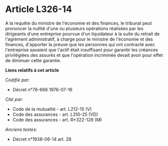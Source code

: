# Article L326-14

A la requête du ministre de l'économie et des finances, le tribunal peut prononcer la nullité d'une ou plusieurs opérations
réalisées par les dirigeants d'une entreprise pourvue d'un liquidateur à la suite du retrait de l'agrément administratif, à
charge pour le ministre de l'économie et des finances, d'apporter la preuve que les personnes qui ont contracté avec
l'entreprise savaient que l'actif était insuffisant pour garantir les créances privilégiées des assurés et que l'opération
incriminée devait avoir pour effet de diminuer cette garantie.

**Liens relatifs à cet article**

_Codifié par_:

  - Décret n°76-666 1976-07-16

_Cité par_:

  - Code de la mutualité - art. L212-15 (V)
  - Code des assurances - art. L310-25 (VD)
  - Code des assurances - art. R*322-128 (M)

_Anciens textes_:

  - Décret n°1938-06-14 art. 28

